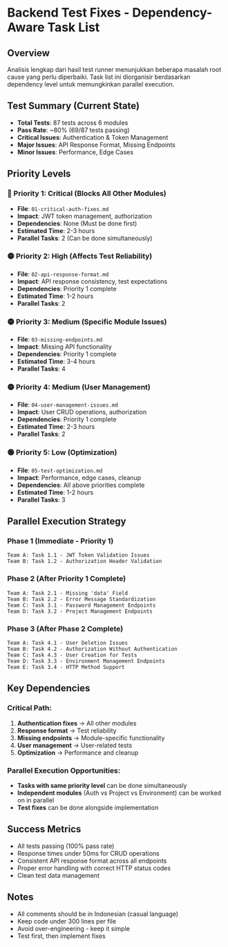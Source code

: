 # Backend Test Fixes - Dependency-Aware Task List

## Overview
Analisis lengkap dari hasil test runner menunjukkan beberapa masalah root cause yang perlu diperbaiki. Task list ini diorganisir berdasarkan dependency level untuk memungkinkan parallel execution.

## Test Summary (Current State)
- **Total Tests**: 87 tests across 6 modules
- **Pass Rate**: ~80% (69/87 tests passing)
- **Critical Issues**: Authentication & Token Management
- **Major Issues**: API Response Format, Missing Endpoints
- **Minor Issues**: Performance, Edge Cases

## Priority Levels

### 🔴 Priority 1: Critical (Blocks All Other Modules)
- **File**: `01-critical-auth-fixes.md`
- **Impact**: JWT token management, authorization
- **Dependencies**: None (Must be done first)
- **Estimated Time**: 2-3 hours
- **Parallel Tasks**: 2 (Can be done simultaneously)

### 🟡 Priority 2: High (Affects Test Reliability)
- **File**: `02-api-response-format.md`
- **Impact**: API response consistency, test expectations
- **Dependencies**: Priority 1 complete
- **Estimated Time**: 1-2 hours
- **Parallel Tasks**: 2

### 🟡 Priority 3: Medium (Specific Module Issues)
- **File**: `03-missing-endpoints.md`
- **Impact**: Missing API functionality
- **Dependencies**: Priority 1 complete
- **Estimated Time**: 3-4 hours
- **Parallel Tasks**: 4

### 🟡 Priority 4: Medium (User Management)
- **File**: `04-user-management-issues.md`
- **Impact**: User CRUD operations, authorization
- **Dependencies**: Priority 1 complete
- **Estimated Time**: 2-3 hours
- **Parallel Tasks**: 2

### 🟢 Priority 5: Low (Optimization)
- **File**: `05-test-optimization.md`
- **Impact**: Performance, edge cases, cleanup
- **Dependencies**: All above priorities complete
- **Estimated Time**: 1-2 hours
- **Parallel Tasks**: 3

## Parallel Execution Strategy

### Phase 1 (Immediate - Priority 1)
```
Team A: Task 1.1 - JWT Token Validation Issues
Team B: Task 1.2 - Authorization Header Validation
```

### Phase 2 (After Priority 1 Complete)
```
Team A: Task 2.1 - Missing 'data' Field
Team B: Task 2.2 - Error Message Standardization
Team C: Task 3.1 - Password Management Endpoints
Team D: Task 3.2 - Project Management Endpoints
```

### Phase 3 (After Phase 2 Complete)
```
Team A: Task 4.1 - User Deletion Issues
Team B: Task 4.2 - Authorization Without Authentication
Team C: Task 4.3 - User Creation for Tests
Team D: Task 3.3 - Environment Management Endpoints
Team E: Task 3.4 - HTTP Method Support
```

## Key Dependencies

### Critical Path:
1. **Authentication fixes** → All other modules
2. **Response format** → Test reliability
3. **Missing endpoints** → Module-specific functionality
4. **User management** → User-related tests
5. **Optimization** → Performance and cleanup

### Parallel Execution Opportunities:
- **Tasks with same priority level** can be done simultaneously
- **Independent modules** (Auth vs Project vs Environment) can be worked on in parallel
- **Test fixes** can be done alongside implementation

## Success Metrics
- All tests passing (100% pass rate)
- Response times under 50ms for CRUD operations
- Consistent API response format across all endpoints
- Proper error handling with correct HTTP status codes
- Clean test data management

## Notes
- All comments should be in Indonesian (casual language)
- Keep code under 300 lines per file
- Avoid over-engineering - keep it simple
- Test first, then implement fixes